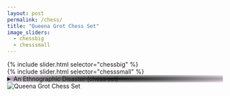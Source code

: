 ```yaml
---
layout: post
permalink: /chess/
title: "Queena Grot Chess Set"
image_sliders:
  - chessbig
  - chesssmall
---
```

<section class="section fadeup">

<!-- <h2>{{ page.title }}</h2>
  <p>{{ page.meta }}</p> -->

  <div class="col-1-2">
    <div id="slideshow">
    {% include slider.html selector="chessbig" %}
    </div> 
  </div>

  <div class="col-1-2">
    <div id="slideshow">
    {% include slider.html selector="chesssmall" %}
    </div> 
  </div>

  <div class="col-1-1">
    <details style="background: radial-gradient(#050f06, #f3cef773);">
      <summary>An Ethnographic Disaster (chess set)</summary>
      <br>ain't nuthin
      <br>black and white
      <br>anymore
      <br>get used to it
      <br><br>Enquire to purchase
      <br>via <a>Email</a>/<a>Instagram</a>
    </details>
    <img src="/qg/assets/images/chess/IMG_8865.JPG" alt="Queena Grot Chess Set"/>
  </div>

</section>
